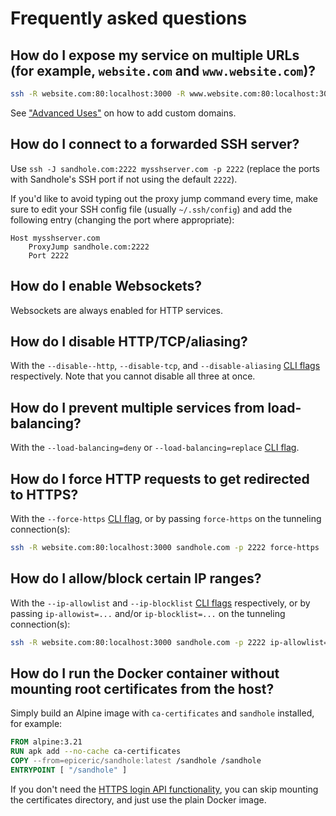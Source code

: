 # Frequently asked questions

## How do I expose my service on multiple URLs (for example, `website.com` and `www.website.com`)?

```bash
ssh -R website.com:80:localhost:3000 -R www.website.com:80:localhost:3000 sandhole.com -p 2222
```

See ["Advanced Uses"](./advanced_uses.md#custom-domains) on how to add custom domains.

## How do I connect to a forwarded SSH server?

Use `ssh -J sandhole.com:2222 mysshserver.com -p 2222` (replace the ports with Sandhole's SSH port if not using the default `2222`).

If you'd like to avoid typing out the proxy jump command every time, make sure to edit your SSH config file (usually `~/.ssh/config`) and add the following entry (changing the port where appropriate):

```ssh-config
Host mysshserver.com
	ProxyJump sandhole.com:2222
	Port 2222
```

## How do I enable Websockets?

Websockets are always enabled for HTTP services.

## How do I disable HTTP/TCP/aliasing?

With the `--disable--http`, `--disable-tcp`, and `--disable-aliasing` [CLI flags](./cli.md) respectively. Note that you cannot disable all three at once.

## How do I prevent multiple services from load-balancing?

With the `--load-balancing=deny` or `--load-balancing=replace` [CLI flag](./cli.md).

## How do I force HTTP requests to get redirected to HTTPS?

With the `--force-https` [CLI flag](./cli.md), or by passing `force-https` on the tunneling connection(s):

```bash
ssh -R website.com:80:localhost:3000 sandhole.com -p 2222 force-https
```

## How do I allow/block certain IP ranges?

With the `--ip-allowlist` and `--ip-blocklist` [CLI flags](./cli.md) respectively, or by passing `ip-allowist=...` and/or `ip-blocklist=...` on the tunneling connection(s):

```bash
ssh -R website.com:80:localhost:3000 sandhole.com -p 2222 ip-allowlist=10.0.0.0/8 ip-blocklist=10.1.0.0/16
```

## How do I run the Docker container without mounting root certificates from the host?

Simply build an Alpine image with `ca-certificates` and `sandhole` installed, for example:

```dockerfile
FROM alpine:3.21
RUN apk add --no-cache ca-certificates
COPY --from=epiceric/sandhole:latest /sandhole /sandhole
ENTRYPOINT [ "/sandhole" ]
```

If you don't need the [HTTPS login API functionality](./configuration.md#alternative-authentication-with-password), you can skip mounting the certificates directory, and just use the plain Docker image.

